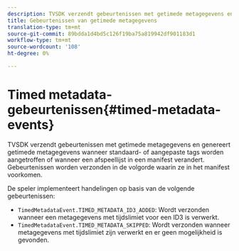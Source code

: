 ```yaml
---
description: TVSDK verzendt gebeurtenissen met getimede metagegevens en genereert getimede metagegevens wanneer standaard- of aangepaste tags worden aangetroffen of wanneer een afspeellijst in een manifest verandert. Gebeurtenissen worden verzonden in de volgorde waarin ze in het manifest voorkomen.
title: Gebeurtenissen van getimede metagegevens
translation-type: tm+mt
source-git-commit: 89bdda1d4bd5c126f19ba75a819942df901183d1
workflow-type: tm+mt
source-wordcount: '108'
ht-degree: 0%

---
```



# Timed metadata-gebeurtenissen{#timed-metadata-events}

TVSDK verzendt gebeurtenissen met getimede metagegevens en genereert getimede metagegevens wanneer standaard- of aangepaste tags worden aangetroffen of wanneer een afspeellijst in een manifest verandert. Gebeurtenissen worden verzonden in de volgorde waarin ze in het manifest voorkomen.

De speler implementeert handelingen op basis van de volgende gebeurtenissen:

* `TimedMetadataEvent.TIMED_METADATA_ID3_ADDED`: Wordt verzonden wanneer een metagegevens met tijdslimiet voor een ID3 is verwerkt.
* `TimedMetadataEvent.TIMED_METADATA_SKIPPED`: Wordt verzonden wanneer metagegevens met tijdslimiet zijn verwerkt en er geen mogelijkheid is gevonden.

